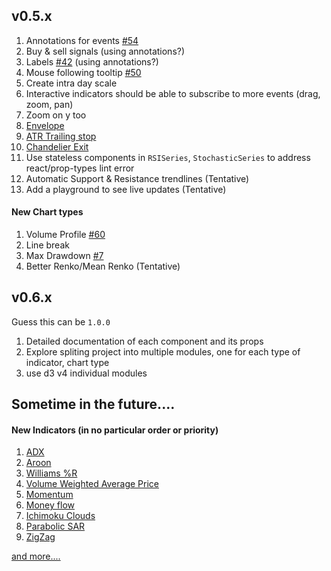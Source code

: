 ## v0.5.x

1. Annotations for events [#54](https://github.com/rrag/react-stockcharts/issues/54)
1. Buy & sell signals (using annotations?)
1. Labels [#42](https://github.com/rrag/react-stockcharts/issues/42) (using annotations?)
1. Mouse following tooltip [#50](https://github.com/rrag/react-stockcharts/issues/50)
1. Create intra day scale
1. Interactive indicators should be able to subscribe to more events (drag, zoom, pan)
1. Zoom on y too
1. [Envelope](http://www.investopedia.com/terms/e/envelope.asp?optm=sa_v2)
1. [ATR Trailing stop](http://www.incrediblecharts.com/indicators/atr_average_true_range_trailing_stops.php)
1. [Chandelier Exit](http://stockcharts.com/school/doku.php?id=chart_school:technical_indicators:chandelier_exit)
1. Use stateless components in `RSISeries`, `StochasticSeries` to address react/prop-types lint error
1. Automatic Support & Resistance trendlines (Tentative)
1. Add a playground to see live updates (Tentative)

#### New Chart types
1. Volume Profile [#60](https://github.com/rrag/react-stockcharts/issues/60)
1. Line break
1. Max Drawdown [#7](https://github.com/rrag/react-stockcharts/issues/7)
1. Better Renko/Mean Renko (Tentative)

## v0.6.x

Guess this can be `1.0.0`

1. Detailed documentation of each component and its props
1. Explore spliting project into multiple modules, one for each type of indicator, chart type
1. use d3 v4 individual modules


## Sometime in the future....

#### New Indicators (in no particular order or priority)
1. [ADX](http://stockcharts.com/school/doku.php?id=chart_school:technical_indicators:average_directional_index_adx)
1. [Aroon](http://stockcharts.com/school/doku.php?id=chart_school:technical_indicators:aroon)
1. [Williams %R](http://stockcharts.com/school/doku.php?id=chart_school%3Atechnical_indicators%3Awilliams_r)
1. [Volume Weighted Average Price ](http://stockcharts.com/school/doku.php?id=chart_school:technical_indicators:vwap_intraday)
1. [Momentum](http://www.incrediblecharts.com/indicators/momentum.php)
1. [Money flow](http://stockcharts.com/school/doku.php?id=chart_school:technical_indicators:money_flow_index_mfi)
1. [Ichimoku Clouds](http://stockcharts.com/school/doku.php?id=chart_school:technical_indicators:ichimoku_cloud)
1. [Parabolic SAR](http://stockcharts.com/school/doku.php?id=chart_school:technical_indicators:parabolic_sar)
1. [ZigZag](http://stockcharts.com/school/doku.php?id=chart_school:technical_indicators:zigzag)


[and more....](http://stockcharts.com/school/doku.php?id=chart_school:technical_indicators)
